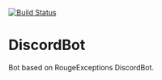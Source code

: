 [![Build Status](https://jenkins.3kv.in/buildStatus/icon?job=HaDi)](https://jenkins.3kv.in/job/HaDi) 
# DiscordBot 
Bot based on RougeExceptions DiscordBot.

